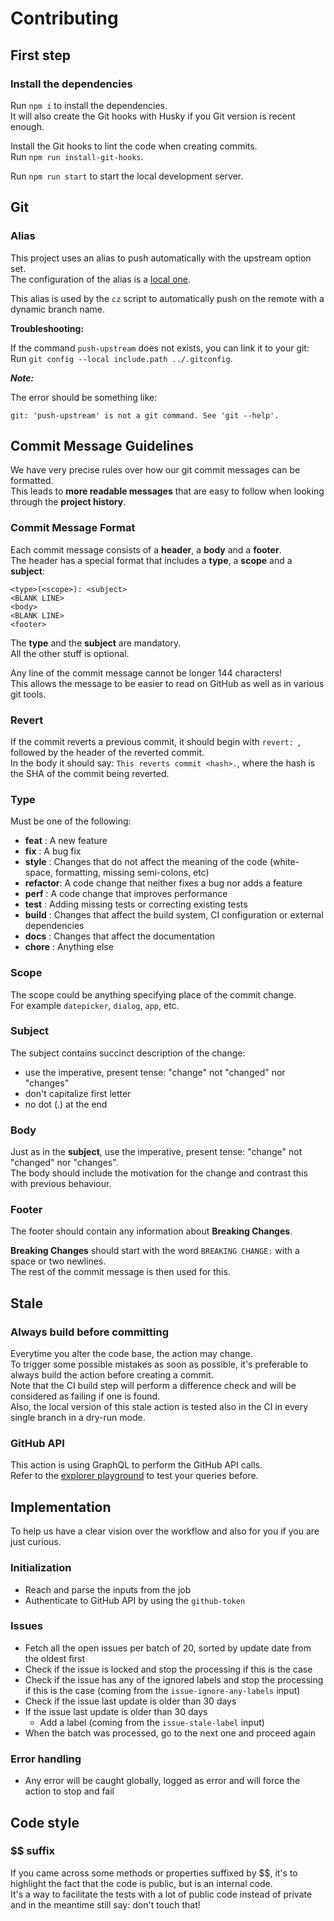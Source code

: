 # Contributing

## First step

### Install the dependencies

Run `npm i` to install the dependencies.  
It will also create the Git hooks with Husky if you Git version is recent enough.

Install the Git hooks to lint the code when creating commits.  
Run `npm run install-git-hooks`.

Run `npm run start` to start the local development server.

## Git

### Alias

This project uses an alias to push automatically with the upstream option set.  
The configuration of the alias is a [local one](.gitconfig).

This alias is used by the `cz` script to automatically push on the remote with a dynamic branch name.

**Troubleshooting:**

If the command `push-upstream` does not exists, you can link it to your git:  
Run `git config --local include.path ../.gitconfig`.

**_Note:_**

The error should be something like:

`git: 'push-upstream' is not a git command. See 'git --help'.`

## Commit Message Guidelines

We have very precise rules over how our git commit messages can be formatted.  
This leads to **more readable messages** that are easy to follow when looking through the **project history**.

### Commit Message Format

Each commit message consists of a **header**, a **body** and a **footer**.  
The header has a special
format that includes a **type**, a **scope** and a **subject**:

```
<type>(<scope>): <subject>
<BLANK LINE>
<body>
<BLANK LINE>
<footer>
```

The **type** and the **subject** are mandatory.  
All the other stuff is optional.

Any line of the commit message cannot be longer 144 characters!  
This allows the message to be easier to read on GitHub as well as in various git tools.

### Revert

If the commit reverts a previous commit, it should begin with `revert: `, followed by the header of the reverted commit.  
In the body it should say: `This reverts commit <hash>.`, where the hash is the SHA of the commit being reverted.

### Type

Must be one of the following:

- **feat** : A new feature
- **fix** : A bug fix
- **style** : Changes that do not affect the meaning of the code (white-space, formatting, missing semi-colons, etc)
- **refactor**: A code change that neither fixes a bug nor adds a feature
- **perf** : A code change that improves performance
- **test** : Adding missing tests or correcting existing tests
- **build** : Changes that affect the build system, CI configuration or external dependencies
- **docs** : Changes that affect the documentation
- **chore** : Anything else

### Scope

The scope could be anything specifying place of the commit change.  
For example `datepicker`, `dialog`, `app`, etc.

### Subject

The subject contains succinct description of the change:

- use the imperative, present tense: "change" not "changed" nor "changes"
- don't capitalize first letter
- no dot (.) at the end

### Body

Just as in the **subject**, use the imperative, present tense: "change" not "changed" nor "changes".  
The body should include the motivation for the change and contrast this with previous behaviour.

### Footer

The footer should contain any information about **Breaking Changes**.

**Breaking Changes** should start with the word `BREAKING CHANGE:` with a space or two newlines.  
The rest of the commit message is then used for this.

## Stale

### Always build before committing

Everytime you alter the code base, the action may change.  
To trigger some possible mistakes as soon as possible, it's preferable to always build the action before creating a commit.  
Note that the CI build step will perform a difference check and will be considered as failing if one is found.  
Also, the local version of this stale action is tested also in the CI in every single branch in a dry-run mode.

### GitHub API

This action is using GraphQL to perform the GitHub API calls.  
Refer to the [explorer playground](https://docs.github.com/en/graphql/overview/explorer) to test your queries before.

## Implementation

To help us have a clear vision over the workflow and also for you if you are just curious.

### Initialization

- Reach and parse the inputs from the job
- Authenticate to GitHub API by using the `github-token`

### Issues

- Fetch all the open issues per batch of 20, sorted by update date from the oldest first
- Check if the issue is locked and stop the processing if this is the case
- Check if the issue has any of the ignored labels and stop the processing if this is the case (coming from the `issue-ignore-any-labels` input)
- Check if the issue last update is older than 30 days
- If the issue last update is older than 30 days
  - Add a label (coming from the `issue-stale-label` input)
- When the batch was processed, go to the next one and proceed again

### Error handling

- Any error will be caught globally, logged as error and will force the action to stop and fail

## Code style

### $$ suffix

If you came across some methods or properties suffixed by $$, it's to highlight the fact that the code is public, but is an internal code.  
It's a way to facilitate the tests with a lot of public code instead of private and in the meantime still say: don't touch that!
